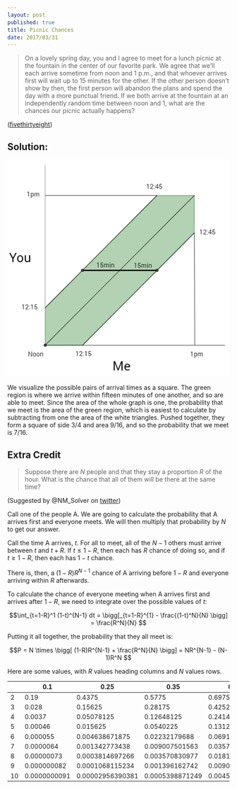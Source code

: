 ```yaml
---
layout: post
published: true
title: Picnic Chances
date: 2017/03/31
---
```



>On a lovely spring day, you and I agree to meet for a lunch picnic at the fountain in the center of our favorite park. We agree that we’ll each arrive sometime from noon and 1 p.m., and that whoever arrives first will wait up to 15 minutes for the other. If the other person doesn’t show by then, the first person will abandon the plans and spend the day with a more punctual friend. If we both arrive at the fountain at an independently random time between noon and 1, what are the chances our picnic actually happens?

<!--more-->

([fivethirtyeight](https://fivethirtyeight.com/features/what-are-the-chances-well-meet-for-lunch/))

## Solution:

![Picnic Graph](/img/Picnic.PNG)

We visualize the possible pairs of arrival times as a square. The green region is where we arrive within fifteen minutes of one another, and so are able to meet. Since the area of the whole graph is one, the probability that we meet is the area of the green region, which is easiest to calculate by subtracting from one the area of the white triangles. Pushed together, they form a square of side 3/4 and area 9/16, and so the probability that we meet is 7/16.

## Extra Credit

>Suppose there are $N$ people and that they stay a proportion $R$ of the hour. What is the chance that all of them will be there at the same time?

(Suggested by @NM\_Solver on [twitter](https://twitter.com/NM_Solver/status/848587772025753600))

Call one of the people A.  We are going to calculate the probability that A arrives first and everyone meets. We will then multiply that probability by $N$ to get our answer.

Call the time A arrives, $t$. For all to meet, all of the $N-1$ others must arrive between $t$ and $t+R$. If $t \leq 1-R$, then each has $R$ chance of doing so, and if $t \geq 1-R$, then each has $1-t$ chance.  

There is, then, a $(1-R)R^{N-1}$ chance of A arriving before $1-R$ and everyone arriving within $R$ afterwards.  

To calculate the chance of everyone meeting when A arrives first and arrives after $1-R$, we need to integrate over the possible values of $t$:

$$\int_{t=1-R}^1 (1-t)^{N-1} dt =
\bigg[_{t=1-R}^{1} - \frac{(1-t)^N}{N} \bigg] = 
\frac{R^N}{N}
$$

Putting it all together, the probability that they all meet is:

$$P = N \times \bigg[ (1-R)R^{N-1} + \frac{R^N}{N} \bigg] =
NR^{N-1} - (N-1)R^N
$$

Here are some values, with $R$ values heading columns and $N$ values rows.

|  | 0.1 | 0.25 | 0.35 | 0.45 | 0.5 |
|----|--------------|------------------|-----------------|----------------|--------------|
| 2 | 0.19 | 0.4375 | 0.5775 | 0.6975 | 0.75 |
| 3 | 0.028 | 0.15625 | 0.28175 | 0.42525 | 0.5 |
| 4 | 0.0037 | 0.05078125 | 0.12648125 | 0.24148125 | 0.3125 |
| 5 | 0.00046 | 0.015625 | 0.0540225 | 0.13122 | 0.1875 |
| 6 | 0.000055 | 0.004638671875 | 0.02232179688 | 0.06919804688 | 0.109375 |
| 7 | 0.0000064 | 0.001342773438 | 0.009007501563 | 0.03570619219 | 0.0625 |
| 8 | 0.00000073 | 0.0003814697266 | 0.003570830977 | 0.01812296848 | 0.03515625 |
| 9 | 0.000000082 | 0.0001068115234 | 0.001396162742 | 0.009080167711 | 0.01953125 |
| 10 | 0.0000000091 | 0.00002956390381 | 0.0005398871249 | 0.004502249823 | 0.0107421875 |


<br>

